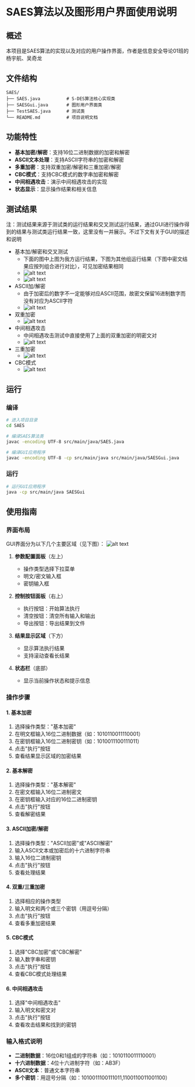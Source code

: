 # SAES算法以及图形用户界面使用说明

## 概述
本项目是SAES算法的实现以及对应的用户操作界面，作者是信息安全导论01班的杨宇航、吴奇龙

## 文件结构
```
SAES/
├── SAES.java          # S-DES算法核心实现类
├── SAESGui.java       # 图形用户界面类
├── TestSAES.java      # 测试类
└── README.md          # 项目说明文档
```

## 功能特性
- **基本加密/解密**：支持16位二进制数据的加密和解密
- **ASCII文本处理**：支持ASCII字符串的加密和解密
- **多重加密**：支持双重加密/解密和三重加密/解密
- **CBC模式**：支持CBC模式的数字串加密和解密
- **中间相遇攻击**：演示中间相遇攻击的实现
- **状态显示**：显示操作结果和相关信息

## 测试结果
注：测试结果来源于测试类的运行结果和交叉测试运行结果，通过GUI进行操作得到的结果与测试类运行结果一致，这里没有一并展示。不过下文有关于GUI的描述和说明
- 基本加/解密和交叉测试
  - 下面的图中上图为我方运行结果，下图为其他组运行结果（下图中密文结果应按列组合进行对比），可见加密结果相同
  - ![alt text](基本测试.png)
  - ![alt text](交叉测试结果.png)
- ASCII加/解密
  - 由于加密后的数字不一定能够对应ASCII范围，故密文保留16进制数字而没有对应为ASCII字符
  - ![alt text](ASCII加密.png)
- 双重加密
  - ![alt text](双重加密.png)
- 中间相遇攻击
  - 中间相遇攻击测试中直接使用了上面的双重加密的明密文对
  - ![alt text](中间相遇攻击.png)
- 三重加密
  - ![alt text](三重加密.png)
- CBC模式
  - ![alt text](CBC模式加密.png)



## 运行
### 编译
```bash
# 进入项目目录
cd SAES

# 编译SAES算法类
javac -encoding UTF-8 src/main/java/SAES.java

# 编译GUI应用程序
javac -encoding UTF-8 -cp src/main/java src/main/java/SAESGui.java
```

### 运行
```bash
# 运行GUI应用程序
java -cp src/main/java SAESGui
```

## 使用指南

### 界面布局
GUI界面分为以下几个主要区域（见下图）：
![alt text](GUI界面.png)

1. **参数配置面板**（左上）
   - 操作类型选择下拉菜单
   - 明文/密文输入框
   - 密钥输入框

2. **控制按钮面板**（右上）
   - 执行按钮：开始算法执行
   - 清空按钮：清空所有输入和输出
   - 导出按钮：导出结果到文件

3. **结果显示区域**（下方）
   - 显示算法执行结果
   - 支持滚动查看长结果

4. **状态栏**（底部）
   - 显示当前操作状态和提示信息

### 操作步骤

#### 1. 基本加密
1. 选择操作类型："基本加密"
2. 在明文框输入16位二进制数据（如：1010110011110001）
3. 在密钥框输入16位二进制密钥（如：1010011100111011）
4. 点击"执行"按钮
5. 查看结果显示区域的加密结果

#### 2. 基本解密
1. 选择操作类型："基本解密"
2. 在密文框输入16位二进制密文
3. 在密钥框输入对应的16位二进制密钥
4. 点击"执行"按钮
5. 查看解密结果

#### 3. ASCII加密/解密
1. 选择操作类型："ASCII加密"或"ASCII解密"
2. 输入ASCII文本或加密后的十六进制字符串
3. 输入16位二进制密钥
4. 点击"执行"按钮
5. 查看处理结果

#### 4. 双重/三重加密
1. 选择相应的操作类型
2. 输入明文和两个或三个密钥（用逗号分隔）
3. 点击"执行"按钮
4. 查看多重加密结果

#### 5. CBC模式
1. 选择"CBC加密"或"CBC解密"
2. 输入数字串和密钥
3. 点击"执行"按钮
4. 查看CBC模式处理结果

#### 6. 中间相遇攻击
1. 选择"中间相遇攻击"
2. 输入明文和密文对
3. 点击"执行"按钮
4. 查看攻击结果和找到的密钥

### 输入格式说明
- **二进制数据**：16位0和1组成的字符串（如：1010110011110001）
- **十六进制数据**：4位十六进制字符（如：AB3F）
- **ASCII文本**：普通文本字符串
- **多个密钥**：用逗号分隔（如：1010011100111011,1100110011001100）
